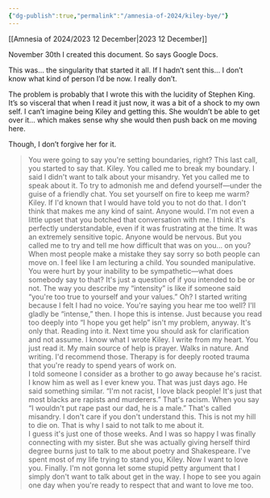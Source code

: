 ```yaml
---
{"dg-publish":true,"permalink":"/amnesia-of-2024/kiley-bye/"}
---
```


[[Amnesia of 2024/2023 12 December\|2023 12 December]]

November 30th I created this document. So says Google Docs. 


This was… the singularity that started it all. If I hadn’t sent this… I don’t know what kind of person I’d be now. I really don’t. 

The problem is probably that I wrote this with the lucidity of Stephen King. It’s so visceral that when I read it just now, it was a bit of a shock to my own self. I can’t imagine being Kiley and getting this. She wouldn’t be able to get over it… which makes sense why she would then push back on me moving here. 

Though, I don’t forgive her for it.

>You were going to say you're setting boundaries, right? This last call, you started to say that. Kiley. You called me to break my boundary. I said I didn't want to talk about your misandry. Yet you called me to speak about it. To try to admonish me and defend yourself—under the guise of a friendly chat. You set yourself on fire to keep me warm? Kiley. If I'd known that I would have told you to not do that. I don't think that makes me any kind of saint. Anyone would. I'm not even a little upset that you botched that conversation with me. I think it's perfectly understandable, even if it was frustrating at the time. It was an extremely sensitive topic. Anyone would be nervous. But you called me to try and tell me how difficult that was on you… on you? When most people make a mistake they say sorry so both people can move on. I feel like I am lecturing a child. You sounded manipulative. You were hurt by your inability to be sympathetic—what does somebody say to that? It's just a question of if you intended to be or not. The way you describe my “intensity” is like if someone said “you're too true to yourself and your values.” Oh? I started writing because I felt I had no voice. You're saying you hear me too well? I'll gladly be “intense,” then. I hope this is intense. Just because you read too deeply into “I hope you get help” isn't my problem, anyway. It's only that. Reading into it. Next time you should ask for clarification and not assume. I know what I wrote Kiley. I write from my heart. You just read it. My main source of help is prayer. Walks in nature. And writing. I'd recommend those. Therapy is for deeply rooted trauma that you're ready to spend years of work on.   
I told someone I consider as a brother to go away because he's racist. I know him as well as I ever knew you. That was just days ago. He said something similar. “I'm not racist, I love black people\! It's just that most blacks are rapists and murderers.” That's racism. When you say “I wouldn't put rape past our dad, he is a male.” That's called misandry. I don't care if you don't understand this. This is not my hill to die on. That is why I said to not talk to me about it.   
I guess it's just one of those weeks. And I was so happy I was finally connecting with my sister. But she was actually giving herself third degree burns just to talk to me about poetry and Shakespeare. I've spent most of my life trying to stand you, Kiley. Now I want to love you. Finally. I'm not gonna let some stupid petty argument that I simply don't want to talk about get in the way. I hope to see you again one day when you're ready to respect that and want to love me too. 

